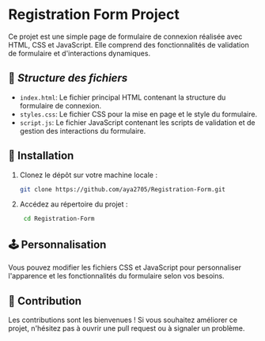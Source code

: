 # **Registration Form Project**


Ce projet est une simple page de formulaire de connexion réalisée avec HTML, CSS et JavaScript. Elle comprend des fonctionnalités de validation de formulaire et d'interactions dynamiques.

## 📁 *Structure des fichiers*

- `index.html`: Le fichier principal HTML contenant la structure du formulaire de connexion.
- `styles.css`: Le fichier CSS pour la mise en page et le style du formulaire.
- `script.js`: Le fichier JavaScript contenant les scripts de validation et de gestion des interactions du formulaire.

## 🚀 Installation

1. Clonez le dépôt sur votre machine locale :
   ```bash
   git clone https://github.com/aya2705/Registration-Form.git
2. Accédez au répertoire du projet :
   ```bash
    cd Registration-Form
## 🕹️ Personnalisation
Vous pouvez modifier les fichiers CSS et JavaScript pour personnaliser l'apparence et les fonctionnalités du formulaire selon vos besoins.

## 🤝 Contribution
Les contributions sont les bienvenues ! Si vous souhaitez améliorer ce projet, n'hésitez pas à ouvrir une pull request ou à signaler un problème.